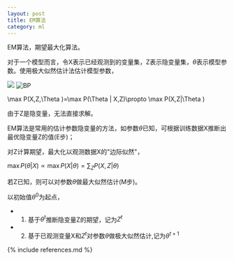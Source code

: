 ```yaml
---
layout: post
title: EM算法
category: ml
---
```


EM算法，期望最大化算法。

对于一个模型而言，令X表示已经观测到的变量集，Z表示隐变量集，$\theta$表示模型参数。使用极大似然估计法估计模型参数，

![](http://latex.codecogs.com/gif.latex?\max%20P(X,Z,\Theta%20)=\max%20P(\Theta%20|%20X,Z)\propto%20\max%20P(X,Z|\Theta%20))
![BP](http://latex.codecogs.com/gif.latex?\max%20P(X,Z,\Theta%20)=\max%20P(\Theta%20|%20X,Z)\propto%20\max%20P(X,Z|\Theta%20))

\max P(X,Z,\Theta )=\max P(\Theta | X,Z)\propto \max P(X,Z|\Theta )

由于Z是隐变量，无法直接求解。

EM算法是常用的估计参数隐变量的方法，如参数$\theta$已知，可根据训练数据X推断出最优隐变量Z的值(E步)；

对Z计算期望，最大化以观测数据X的"边际似然"，

$\max P(\theta | X) \propto \max P(X | \theta)=\sum _{Z} P(X,Z | \theta)$

若Z已知，则可以对参数$\theta$做最大似然估计(M步)。

以初始值$\theta^{0}$为起点，

+ 1. 基于$\theta^{t}$推断隐变量Z的期望，记为$Z^{t}$
+ 2. 基于已观测变量X和$Z^{t}$对参数$\theta$做极大似然估计,记为$\theta^{t+1}$




{% include references.md %}
